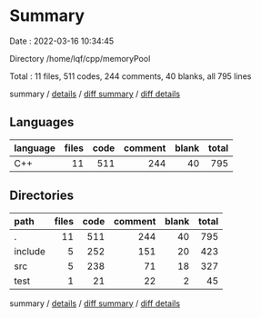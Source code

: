 # Summary

Date : 2022-03-16 10:34:45

Directory /home/lqf/cpp/memoryPool

Total : 11 files,  511 codes, 244 comments, 40 blanks, all 795 lines

summary / [details](details.md) / [diff summary](diff.md) / [diff details](diff-details.md)

## Languages
| language | files | code | comment | blank | total |
| :--- | ---: | ---: | ---: | ---: | ---: |
| C++ | 11 | 511 | 244 | 40 | 795 |

## Directories
| path | files | code | comment | blank | total |
| :--- | ---: | ---: | ---: | ---: | ---: |
| . | 11 | 511 | 244 | 40 | 795 |
| include | 5 | 252 | 151 | 20 | 423 |
| src | 5 | 238 | 71 | 18 | 327 |
| test | 1 | 21 | 22 | 2 | 45 |

summary / [details](details.md) / [diff summary](diff.md) / [diff details](diff-details.md)